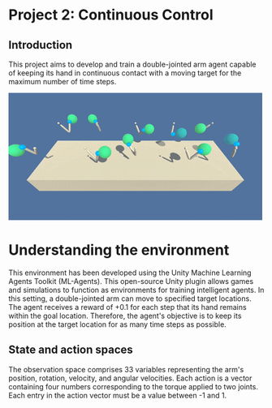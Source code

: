 # Project 2: Continuous Control

## Introduction

This project aims to develop and train a double-jointed arm agent capable of keeping its hand in continuous contact with a moving target for the maximum number of time steps.

![Environment](https://github.com/1Px-Vision/Advanced-Deep-Reinforcement-Learning-Solutions/blob/main/Project%20%20Continuous_Control/environment_illustration.gif)

# Understanding the environment

This environment has been developed using the Unity Machine Learning Agents Toolkit (ML-Agents). This open-source Unity plugin allows games and simulations to function as environments for training intelligent agents. In this setting, a double-jointed arm can move to specified target locations. The agent receives a reward of +0.1 for each step that its hand remains within the goal location. Therefore, the agent's objective is to keep its position at the target location for as many time steps as possible.

## State and action spaces

The observation space comprises 33 variables representing the arm's position, rotation, velocity, and angular velocities. Each action is a vector containing four numbers corresponding to the torque applied to two joints. Each entry in the action vector must be a value between -1 and 1.







